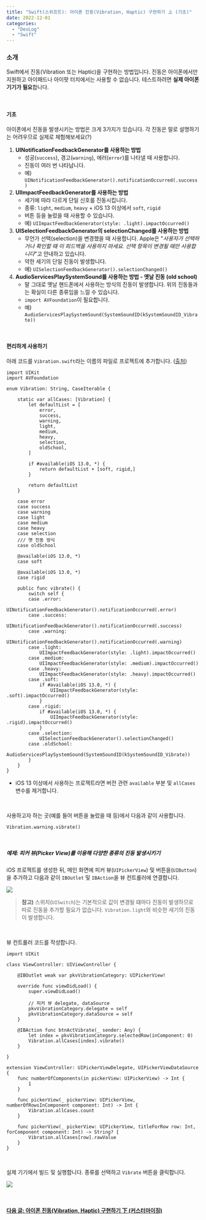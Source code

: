 ```yaml
---
title: "Swift(스위프트): 아이폰 진동(Vibration, Haptic) 구현하기 上 (기초)"
date: 2022-12-01
categories: 
  - "DevLog"
  - "Swift"
---
```


### **소개**

Swift에서 진동(Vibration 또는 Haptic)을 구현하는 방법입니다. 진동은 아이폰에서만 지원하고 아이패드나 아이팟 터치에서는 사용할 수 없습니다. 테스트하려면 **실제 아이폰 기기가 필요**합니다.

 

#### **기초**

아이폰에서 진동을 발생시키는 방법은 크게 3가지가 있습니다. 각 진동은 말로 설명하기는 어려우므로 실제로 체험해보세요(?)

1. **UINotificationFeedbackGenerator를 사용하는 방법**
    - 성공(`success`), 경고(`warning`), 에러(`error`)를 나타낼 때 사용합니다.
    - 진동이 여러 번 나타납니다.
    - 예) `UINotificationFeedbackGenerator().notificationOccurred(.success)`
2. **UIImpactFeedbackGenerator를 사용하는 방법**
    - 세기에 따라 다르게 단일 신호를 진동시킵니다.
    - 종류: `light`, `medium`, `heavy` + iOS 13 이상에서 `soft`, `rigid`
    - 버튼 등을 눌렀을 때 사용할 수 있습니다.
    - 예) `UIImpactFeedbackGenerator(style: .light).impactOccurred()`
3. **UISelectionFeedbackGenerator의 selectionChanged를 사용하는 방법**
    - 무언가 선택(selection)을 변경했을 때 사용합니다. Apple은 "_사용자가 선택하거나 확인할 때 이 피드백을 사용하지 마세요. 선택 항목이 변경될 때만 사용합니다_"고 안내하고 있습니다.
    - 약한 세기의 단일 진동이 발생합니다.
    - 예) `UISelectionFeedbackGenerator().selectionChanged()`
4. **AudioServicesPlaySystemSound를 사용하는 방법 - 옛날 진동 (old school)**
    - 말 그대로 옛날 핸드폰에서 사용하는 방식의 진동이 발생합니다. 위의 진동들과는 확실이 다른 종류임을 느낄 수 있습니다.
    - `import AVFoundation`이 필요합니다.
    - 예) `AudioServicesPlaySystemSound(SystemSoundID(kSystemSoundID_Vibrate))`

 

#### **편리하게 사용하기**

아래 코드를 `Vibration.swift`라는 이름의 파일로 프로젝트에 추가합니다. ([출처](https://stackoverflow.com/questions/26455880/how-to-make-iphone-vibrate-using-swift))

```
import UIKit
import AVFoundation

enum Vibration: String, CaseIterable {
    
    static var allCases: [Vibration] {
        let defaultList = [
            error,
            success,
            warning,
            light,
            medium,
            heavy,
            selection,
            oldSchool,
        ]
        
        if #available(iOS 13.0, *) {
            return defaultList + [soft, rigid,]
        }
        
        return defaultList
    }
    
    case error
    case success
    case warning
    case light
    case medium
    case heavy
    case selection
    /// 옛 진동 방식
    case oldSchool
    
    @available(iOS 13.0, *)
    case soft
    
    @available(iOS 13.0, *)
    case rigid
    
    public func vibrate() {
        switch self {
        case .error:
            UINotificationFeedbackGenerator().notificationOccurred(.error)
        case .success:
            UINotificationFeedbackGenerator().notificationOccurred(.success)
        case .warning:
            UINotificationFeedbackGenerator().notificationOccurred(.warning)
        case .light:
            UIImpactFeedbackGenerator(style: .light).impactOccurred()
        case .medium:
            UIImpactFeedbackGenerator(style: .medium).impactOccurred()
        case .heavy:
            UIImpactFeedbackGenerator(style: .heavy).impactOccurred()
        case .soft:
            if #available(iOS 13.0, *) {
                UIImpactFeedbackGenerator(style: .soft).impactOccurred()
            }
        case .rigid:
            if #available(iOS 13.0, *) {
                UIImpactFeedbackGenerator(style: .rigid).impactOccurred()
            }
        case .selection:
            UISelectionFeedbackGenerator().selectionChanged()
        case .oldSchool:
            AudioServicesPlaySystemSound(SystemSoundID(kSystemSoundID_Vibrate))
        }
    }
}

```

- iOS 13 이상에서 사용하는 프로젝트라면 버전 관련 `available` 부분 및 `allCases` 변수를 제거합니다.

 

사용하고자 하는 곳(예를 들어 버튼을 눌렀을 때 등)에서 다음과 같이 사용합니다.

```
Vibration.warning.vibrate()
```

 

##### **예제: 피커 뷰(Picker View)를 이용해 다양한 종류의 진동 발생시키기**

iOS 프로젝트를 생성한 뒤, 메인 화면에 피커 뷰(`UIPickerView`) 및 버튼을(`UIButton`)을 추가하고 다음과 같이 `IBOutlet` 및 `IBAction`을 뷰 컨트롤러에 연결합니다.

![](./assets/img/wp-content/uploads/2022/12/스크린샷-2022-12-01-오후-9.19.02.jpg)

> **참고)** 스위치(`UISwitch`)는 기본적으로 값이 변경될 떄마다 진동이 발생하므로 따로 진동을 추가할 필요가 없습니다. `Vibration.light`와 비슷한 세기의 진동이 발생합니다.

 

뷰 컨트롤러 코드를 작성합니다.

```
import UIKit

class ViewController: UIViewController {

    @IBOutlet weak var pkvVibrationCategory: UIPickerView!
    
    override func viewDidLoad() {
        super.viewDidLoad()
        
        // 피커 뷰 delegate, dataSource
        pkvVibrationCategory.delegate = self
        pkvVibrationCategory.dataSource = self
    }

    @IBAction func btnActVibrate(_ sender: Any) {
        let index = pkvVibrationCategory.selectedRow(inComponent: 0)
        Vibration.allCases[index].vibrate()
    }
    
}

extension ViewController: UIPickerViewDelegate, UIPickerViewDataSource {
    func numberOfComponents(in pickerView: UIPickerView) -> Int {
        1
    }
    
    func pickerView(_ pickerView: UIPickerView, numberOfRowsInComponent component: Int) -> Int {
        Vibration.allCases.count
    }
    
    func pickerView(_ pickerView: UIPickerView, titleForRow row: Int, forComponent component: Int) -> String? {
        Vibration.allCases[row].rawValue
    }
}

```

 

실제 기기에서 빌드 및 실행합니다. 종류를 선택하고 `Vibrate` 버튼을 클릭합니다.

![](./assets/img/wp-content/uploads/2022/12/스크린샷-2022-12-01-오후-11.19.26.jpg)

 

#### **[다음 글: 아이폰 진동(Vibration, Haptic) 구현하기 下 (커스터마이징)](http://yoonbumtae.com/?p=5155)**
